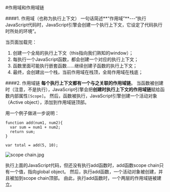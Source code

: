 #作用域和作用域链

####1. 作用域（也称为执行上下文）
一句话简述**“作用域”**---“执行JavaScript代码时，JavaScript引擎会创建一个执行上下文，它设定了代码执行时所处的环境”。


当页面加载完：

1. 创建一个全局的执行上下文（this指向我们熟知的window）；
2. 每执行一个JavaScript函数，都会创建一个对应的执行上下文；
3. 函数里面可能执行嵌套函数......继续创建子函数的执行上下文；
4. 最终，会创建出一个栈，当前作用域在栈顶，全局作用域在栈底；

####2. 作用域链
**每个执行上下文都有一个与之关联的作用域链**。
当函数被创建时（注意，不是执行），JavaScript引擎会把**创建时执行上下文的作用域链**赋给函数内部属性```[Scope]```。
然后，函数被执行，JavaScript引擎创建一个活动对象（Active object），添加到作用域链顶部。

用一个例子做进一步说明：
```
function add(num1, num2){
  var sum = num1 + num2;
  return sum;
}

var total = add(5, 10);
```

![scope chain.jpg](http://upload-images.jianshu.io/upload_images/25750-8bc1fad8334d6a01.jpg?imageMogr2/auto-orient/strip%7CimageView2/2/w/1240)

执行上面的JavaScript代码，但还没有执行add函数时，add函数scope chain只有一个值，指向global object。
然后，执行add函数，一个活动对象被创建，并且被加到scope chain顶部。
由此，执行add函数时，一个两层的作用域链被建立。

